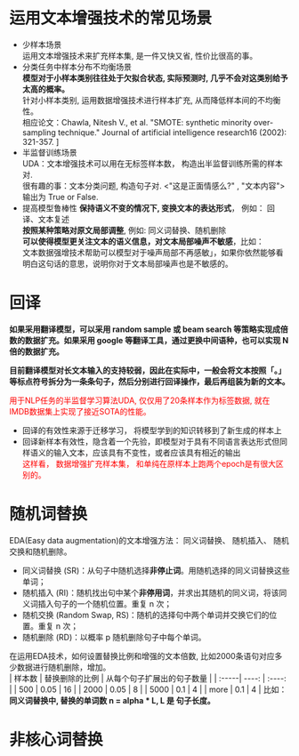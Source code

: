 # 运用文本增强技术的常见场景
- 少样本场景  
运用文本增强技术来扩充样本集, 是一件又快又省, 性价比很高的事。  
- 分类任务中样本分布不均衡场景  
**模型对于小样本类别往往处于欠拟合状态, 实际预测时, 几乎不会对这类别给予太高的概率。**  
针对小样本类别, 运用数据增强技术进行样本扩充, 从而降低样本间的不均衡性。  
相应论文：Chawla, Nitesh V., et al. "SMOTE: synthetic minority over-sampling technique." Journal of artificial intelligence research16 (2002): 321-357. ]
- 半监督训练场景  
UDA：文本增强技术可以用在无标签样本数， 构造出半监督训练所需的样本对.  
很有趣的事：文本分类问题, 构造句子对. <"这是正面情感么?" , "文本内容"> 输出为 True or False.  
- 提高模型鲁棒性
**保持语义不变的情况下, 变换文本的表达形式**， 例如： 回译、文本复述  
**按照某种策略对原文局部调整**, 例如: 同义词替换、随机删除  
**可以使得模型更关注文本的语义信息，对文本局部噪声不敏感**，比如：  
文本数据强增技术帮助可以模型对于噪声局部不再感敏」，如果你依然能够看明白这句话的意思，说明你对于文本局部噪声也是不敏感的。  

# 回译  
**如果采用翻译模型，可以采用 random sample 或 beam search 等策略实现成倍数的数据扩充。如果采用 google 等翻译工具，通过更换中间语种，也可以实现 N 倍的数据扩充。**  
  
**目前翻译模型对长文本输入的支持较弱，因此在实际中，一般会将文本按照「。」等标点符号拆分为一条条句子，然后分别进行回译操作，最后再组装为新的文本。**  

<font color=red>用于NLP任务的半监督学习算法UDA, 仅仅用了20条样本作为标签数据, 就在IMDB数据集上实现了接近SOTA的性能。</font>  
- 回译的有效性来源于迁移学习， 将模型学到的知识转移到了新生成的样本上  
- 回译新样本有效性，隐含着一个先验，即模型对于具有不同语言表达形式但同样语义的输入文本，应该具有不变性，或者应该具有相近的输出  
<font color='red'>这样看， 数据增强扩充样本集， 和单纯在原样本上跑两个epoch是有很大区别的。</font> 

# 随机词替换
EDA(Easy data augmentation)的文本增强方法： 同义词替换、 随机插入、 随机交换和随机删除。  
- 同义词替换 (SR)：从句子中随机选择**非停止词**。用随机选择的同义词替换这些单词；
- 随机插入 (RI)：随机找出句中某个**非停用词**，并求出其随机的同义词，将该同义词插入句子的一个随机位置。重复 n 次；
- 随机交换 (Random Swap, RS)：随机的选择句中两个单词并交换它们的位置。重复 n 次；
- 随机删除 (RD)：以概率 p 随机删除句子中每个单词。  

在运用EDA技术，如何设置替换比例和增强的文本倍数, 比如2000条语句对应多少数据进行随机删除，增加。  
| 样本数 | 替换删除的比例 | 从每个句子扩展出的句子数量 |
| :-----| ----: | :----: |
| 500 | 0.05 | 16 |
| 2000 | 0.05 | 8 |
| 5000 | 0.1  | 4 |
| more | 0.1 | 4 |
比如： **同义词替换中, 替换的单词数 n = alpha * L, L 是 句子长度。**  

# 非核心词替换
